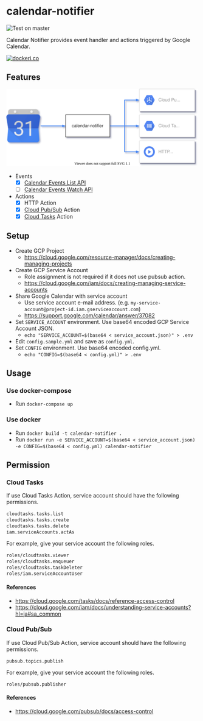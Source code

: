 calendar-notifier
===

![Test on master][github-actions-img]

Calendar Notifier provides event handler and actions triggered by Google Calendar.

[![dockeri.co][dockeri-img]][dockeri-url]

## Features

![diagram](./docs/diagram.drawio.svg)

- Events
  - [x] [Calendar Events List API](https://developers.google.com/calendar/v3/reference/events/list)
  - [ ] [Calendar Events Watch API](https://developers.google.com/calendar/v3/reference/events/watch)
- Actions
  - [x] HTTP Action
  - [x] [Cloud Pub/Sub](https://cloud.google.com/pubsub/) Action
  - [x] [Cloud Tasks](https://cloud.google.com/tasks/) Action

## Setup

- Create GCP Project
  - https://cloud.google.com/resource-manager/docs/creating-managing-projects
- Create GCP Service Account
  - Role assignment is not required if it does not use pubsub action.
  - https://cloud.google.com/iam/docs/creating-managing-service-accounts
- Share Google Calendar with service account
  - Use service account e-mail address. (e.g. `my-service-account@project-id.iam.gserviceaccount.com`)
  - https://support.google.com/calendar/answer/37082
- Set `SERVICE_ACCOUNT` environment. Use base64 encoded GCP Service Account JSON.
  - `echo "SERVICE_ACCOUNT=$(base64 < service_account.json)" > .env`
- Edit `config.sample.yml` and save as `config.yml`.
- Set `CONFIG` environment. Use base64 encoded config.yml.
  - `echo "CONFIG=$(base64 < config.yml)" > .env`

## Usage

### Use docker-compose

- Run `docker-compose up`

### Use docker

- Run `docker build -t calendar-notifier .`
- Run `docker run -e SERVICE_ACCOUNT=$(base64 < service_account.json) -e CONFIG=$(base64 < config.yml) calendar-notifier`

## Permission

### Cloud Tasks

If use Cloud Tasks Action, service account should have the following permissions.

```
cloudtasks.tasks.list
cloudtasks.tasks.create
cloudtasks.tasks.delete
iam.serviceAccounts.actAs
```

For example, give your service account the following roles.

```
roles/cloudtasks.viewer
roles/cloudtasks.enqueuer
roles/cloudtasks.taskDeleter
roles/iam.serviceAccountUser
```

#### References
- https://cloud.google.com/tasks/docs/reference-access-control
- https://cloud.google.com/iam/docs/understanding-service-accounts?hl=ja#sa_common


### Cloud Pub/Sub

If use Cloud Pub/Sub Action, service account should have the following permissions.

```
pubsub.topics.publish
```

For example, give your service account the following roles.

```
roles/pubsub.publisher
```


#### References
- https://cloud.google.com/pubsub/docs/access-control

[github-actions-img]: https://github.com/ww24/calendar-notifier/workflows/Test%20on%20master/badge.svg?branch=master
[dockeri-img]: https://dockeri.co/image/ww24/calendar-notifier
[dockeri-url]: https://hub.docker.com/r/ww24/calendar-notifier
